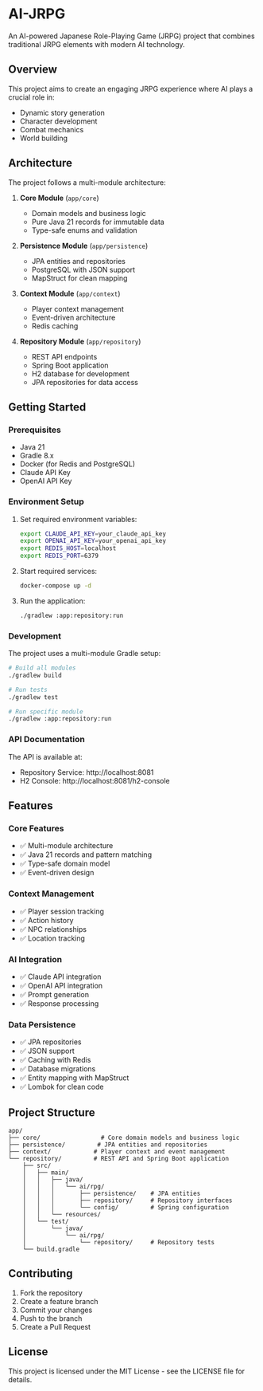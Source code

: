 # AI-JRPG

An AI-powered Japanese Role-Playing Game (JRPG) project that combines traditional JRPG elements with modern AI technology.

## Overview

This project aims to create an engaging JRPG experience where AI plays a crucial role in:
- Dynamic story generation
- Character development
- Combat mechanics
- World building

## Architecture

The project follows a multi-module architecture:

1. **Core Module** (`app/core`)
   - Domain models and business logic
   - Pure Java 21 records for immutable data
   - Type-safe enums and validation

2. **Persistence Module** (`app/persistence`)
   - JPA entities and repositories
   - PostgreSQL with JSON support
   - MapStruct for clean mapping

3. **Context Module** (`app/context`)
   - Player context management
   - Event-driven architecture
   - Redis caching

4. **Repository Module** (`app/repository`)
   - REST API endpoints
   - Spring Boot application
   - H2 database for development
   - JPA repositories for data access

## Getting Started

### Prerequisites
- Java 21
- Gradle 8.x
- Docker (for Redis and PostgreSQL)
- Claude API Key
- OpenAI API Key

### Environment Setup
1. Set required environment variables:
   ```bash
   export CLAUDE_API_KEY=your_claude_api_key
   export OPENAI_API_KEY=your_openai_api_key
   export REDIS_HOST=localhost
   export REDIS_PORT=6379
   ```

2. Start required services:
   ```bash
   docker-compose up -d
   ```

3. Run the application:
   ```bash
   ./gradlew :app:repository:run
   ```

### Development

The project uses a multi-module Gradle setup:

```bash
# Build all modules
./gradlew build

# Run tests
./gradlew test

# Run specific module
./gradlew :app:repository:run
```

### API Documentation

The API is available at:
- Repository Service: http://localhost:8081
- H2 Console: http://localhost:8081/h2-console

## Features

### Core Features
- ✅ Multi-module architecture
- ✅ Java 21 records and pattern matching
- ✅ Type-safe domain model
- ✅ Event-driven design

### Context Management
- ✅ Player session tracking
- ✅ Action history
- ✅ NPC relationships
- ✅ Location tracking

### AI Integration
- ✅ Claude API integration
- ✅ OpenAI API integration
- ✅ Prompt generation
- ✅ Response processing

### Data Persistence
- ✅ JPA repositories
- ✅ JSON support
- ✅ Caching with Redis
- ✅ Database migrations
- ✅ Entity mapping with MapStruct
- ✅ Lombok for clean code

## Project Structure

```
app/
├── core/                 # Core domain models and business logic
├── persistence/         # JPA entities and repositories
├── context/            # Player context and event management
└── repository/         # REST API and Spring Boot application
    ├── src/
    │   ├── main/
    │   │   ├── java/
    │   │   │   └── ai/rpg/
    │   │   │       ├── persistence/    # JPA entities
    │   │   │       ├── repository/     # Repository interfaces
    │   │   │       └── config/         # Spring configuration
    │   │   └── resources/
    │   └── test/
    │       └── java/
    │           └── ai/rpg/
    │               └── repository/     # Repository tests
    └── build.gradle
```

## Contributing

1. Fork the repository
2. Create a feature branch
3. Commit your changes
4. Push to the branch
5. Create a Pull Request

## License

This project is licensed under the MIT License - see the LICENSE file for details. 
